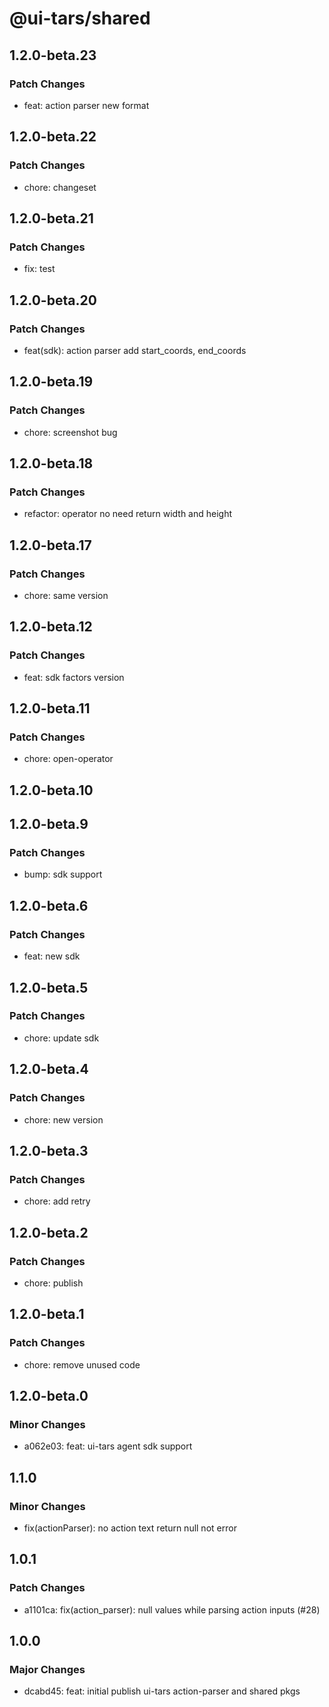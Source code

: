 # @ui-tars/shared

## 1.2.0-beta.23

### Patch Changes

- feat: action parser new format

## 1.2.0-beta.22

### Patch Changes

- chore: changeset

## 1.2.0-beta.21

### Patch Changes

- fix: test

## 1.2.0-beta.20

### Patch Changes

- feat(sdk): action parser add start_coords, end_coords

## 1.2.0-beta.19

### Patch Changes

- chore: screenshot bug

## 1.2.0-beta.18

### Patch Changes

- refactor: operator no need return width and height

## 1.2.0-beta.17

### Patch Changes

- chore: same version

## 1.2.0-beta.12

### Patch Changes

- feat: sdk factors version

## 1.2.0-beta.11

### Patch Changes

- chore: open-operator

## 1.2.0-beta.10

## 1.2.0-beta.9

### Patch Changes

- bump: sdk support

## 1.2.0-beta.6

### Patch Changes

- feat: new sdk

## 1.2.0-beta.5

### Patch Changes

- chore: update sdk

## 1.2.0-beta.4

### Patch Changes

- chore: new version

## 1.2.0-beta.3

### Patch Changes

- chore: add retry

## 1.2.0-beta.2

### Patch Changes

- chore: publish

## 1.2.0-beta.1

### Patch Changes

- chore: remove unused code

## 1.2.0-beta.0

### Minor Changes

- a062e03: feat: ui-tars agent sdk support

## 1.1.0

### Minor Changes

- fix(actionParser): no action text return null not error

## 1.0.1

### Patch Changes

- a1101ca: fix(action_parser): null values while parsing action inputs (#28)

## 1.0.0

### Major Changes

- dcabd45: feat: initial publish ui-tars action-parser and shared pkgs
